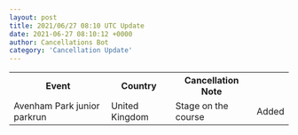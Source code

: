 ```yaml
---
layout: post
title: 2021/06/27 08:10 UTC Update
date: 2021-06-27 08:10:12 +0000
author: Cancellations Bot
category: 'Cancellation Update'
---
```


<div class='hscrollable'>
<table style='width: 100%'>
    <tr>
        <th>Event</th>
        <th>Country</th>
        <th>Cancellation Note</th>
        <th></th>
    </tr>
    <tr>
        <td>Avenham Park junior parkrun</td>
        <td>United Kingdom</td>
        <td>Stage on the course</td>
        <td>Added</td>
    </tr>
</table>
</div>
